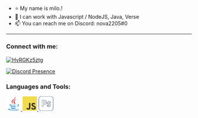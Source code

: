 - ⭐️ My name is milo.!
- 🌊 I can work with Javascript / NodeJS, Java, Verse
- 📫 You can reach me on Discord: nova2205#0
---
<h3 align="left">Connect with me:</h3>
<p align="left">
<a href="https://discord.gg/users/1377013151022977205" target="blank"><img align="center" src="https://raw.githubusercontent.com/rahuldkjain/github-profile-readme-generator/master/src/images/icons/Social/discord.svg" alt="HvRGKz5ztg" height="30" width="40" /></a>
</p> 

[![Discord Presence](https://lanyard.cnrad.dev/api/1377013151022977205?animatedDecoration=false&hideDecoration=true&hideTimestamp=true&hideActivity=true)](https://discord.com/users/1377013151022977205)

<h3 align="left">Languages and Tools:</h3>
<p align="left"> <a href="https://www.java.com" target="_blank" rel="noreferrer"> <img src="https://raw.githubusercontent.com/devicons/devicon/master/icons/java/java-original.svg" alt="java" width="40" height="40"/> </a> <a href="https://developer.mozilla.org/en-US/docs/Web/JavaScript" target="_blank" rel="noreferrer"> <img src="https://raw.githubusercontent.com/devicons/devicon/master/icons/javascript/javascript-original.svg" alt="javascript" width="40" height="40"/> </a> <a href="https://www.photoshop.com/en" target="_blank" rel="noreferrer"> <img src="https://raw.githubusercontent.com/devicons/devicon/master/icons/photoshop/photoshop-line.svg" alt="photoshop" width="40" height="40"/> </a> </p>


